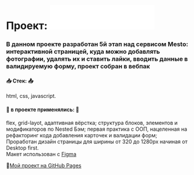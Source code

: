 # Проект: ![alt tag](https://raw.githubusercontent.com/RyzhukIgor/mesto/b8f156a2da1e181af78ffff57a98a18185b7e9c0/images/logo.svg)
### В данном проекте разработан 5й этап над сервисом Mesto: интерактивной страницей, куда можно добавлять фотографии, удалять их и ставить лайки, вводить данные в валидируемую форму, проект собран в вебпак
#### :inbox_tray: __Стек:__ :outbox_tray:
html, css, javascript.
#### :pushpin: __в проекте применялись:__ :pushpin:
flex, grid-layot, адаптивная вёрстка; структура блоков, элементов и модификаторов по Nested Бэм; первая практика с ООП, нацеленная на рефакторинг кода добавления карточек и валидации форм;  
Проработан дизайн страницы для ширины от 320 до 1280px начиная от Desktop first.    
Макет использован с [Figma](https://www.figma.com/file/2cn9N9jSkmxD84oJik7xL7/JavaScript.-Sprint-4?node-id=0%3A1)

:open_file_folder:[Мой проект на GitHub Pages](https://ryzhukigor.github.io/mesto/)
